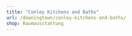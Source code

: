 ```yaml
---
title: "Conley Kitchens and Baths"
url: /downingtown/conley-kitchens-and-baths/
shop: Raumausstattung
---
```

